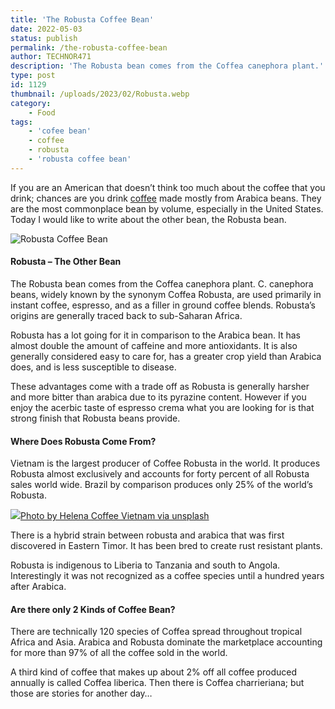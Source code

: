 ```yaml
---
title: 'The Robusta Coffee Bean'
date: 2022-05-03
status: publish
permalink: /the-robusta-coffee-bean
author: TECHNOR471
description: 'The Robusta bean comes from the Coffea canephora plant.'
type: post
id: 1129
thumbnail: /uploads/2023/02/Robusta.webp
category:
    - Food
tags:
    - 'cofee bean'
    - coffee
    - robusta
    - 'robusta coffee bean'
---
```


If you are an American that doesn’t think too much about the coffee that you drink; chances are you drink [coffee](https://headlin3s.com/search/coffee) made mostly from Arabica beans. They are the most commonplace bean by volume, especially in the United States. Today I would like to write about the other bean, the Robusta bean.

![Robusta Coffee Bean](/uploads/2023/02/Robusta.webp)

#### Robusta – The Other Bean

The Robusta bean comes from the Coffea canephora plant. C. canephora beans, widely known by the synonym Coffea Robusta, are used primarily in instant coffee, espresso, and as a filler in ground coffee blends. Robusta’s origins are generally traced back to sub-Saharan Africa.

Robusta has a lot going for it in comparison to the Arabica bean. It has almost double the amount of caffeine and more antioxidants. It is also generally considered easy to care for, has a greater crop yield than Arabica does, and is less susceptible to disease.

These advantages come with a trade off as Robusta is generally harsher and more bitter than arabica due to its pyrazine content. However if you enjoy the acerbic taste of espresso crema what you are looking for is that strong finish that Robusta beans provide.

#### Where Does Robusta Come From?

Vietnam is the largest producer of Coffee Robusta in the world. It produces Robusta almost exclusively and accounts for forty percent of all Robusta sales world wide. Brazil by comparison produces only 25% of the world’s Robusta.

![](/uploads/2023/02/Robusta-Coffee-Bean.webp)[Photo by Helena Coffee Vietnam via unsplash](https://unsplash.com/@helenacoffeevn)

There is a hybrid strain between robusta and arabica that was first discovered in Eastern Timor. It has been bred to create rust resistant plants.

Robusta is indigenous to Liberia to Tanzania and south to Angola. Interestingly it was not recognized as a coffee species until a hundred years after Arabica.

#### Are there only 2 Kinds of Coffee Bean?

There are technically 120 species of Coffea spread throughout tropical Africa and Asia. Arabica and Robusta dominate the marketplace accounting for more than 97% of all the coffee sold in the world.

A third kind of coffee that makes up about 2% off all coffee produced annually is called Coffea liberica. Then there is Coffea charrieriana; but those are stories for another day…